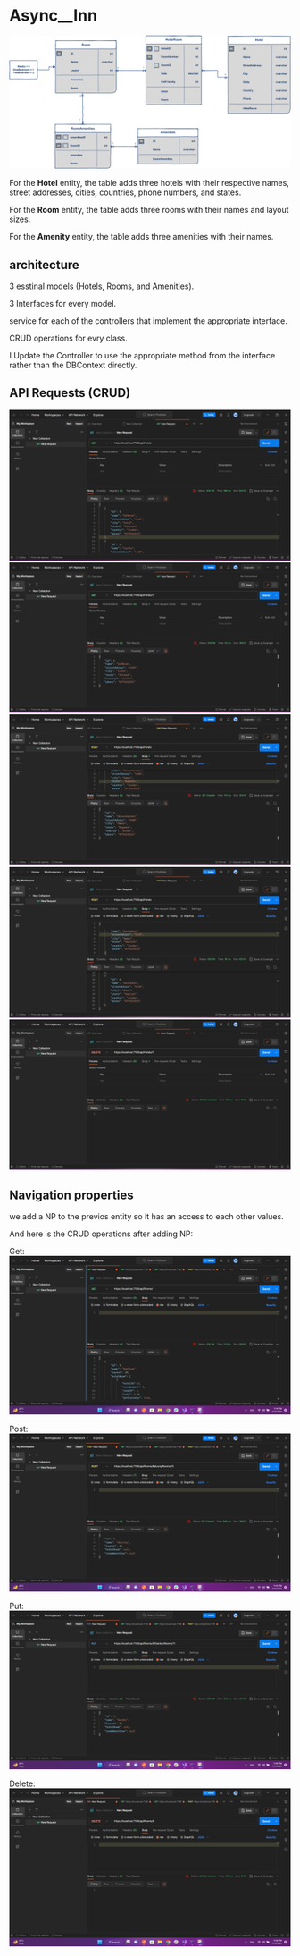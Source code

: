 # Async__Inn

![](/assets/async-inn-erd.png)


For the **Hotel** entity, the table adds three hotels with their respective names, street addresses, cities, countries, phone numbers, and states.

For the **Room** entity, the table adds three rooms with their names and layout sizes.

For the **Amenity** entity, the table adds three amenities with their names.

## architecture
3 esstinal models (Hotels, Rooms, and Amenities).

3 Interfaces for every model.

service for each of the controllers that implement the appropriate interface.

CRUD operations for evry class.

I Update the Controller to use the appropriate method from the interface rather than the DBContext directly.

## API Requests (CRUD)
![](./assets/GetAll.png)
![](./assets/Get1.png)
![](./assets/post.png)
![](./assets/put.png)
![](./assets/Delete.png)

## Navigation properties
we add a NP to the previos entity so it has an access to each other values.

And here is the CRUD operations after adding NP:

Get:
![](./assets/GetRoom.png)

Post:
![](./assets/PostRoom.png)

Put:
![](./assets/PutRoom.png)

Delete:
![](./assets/DeleteRoom.png)